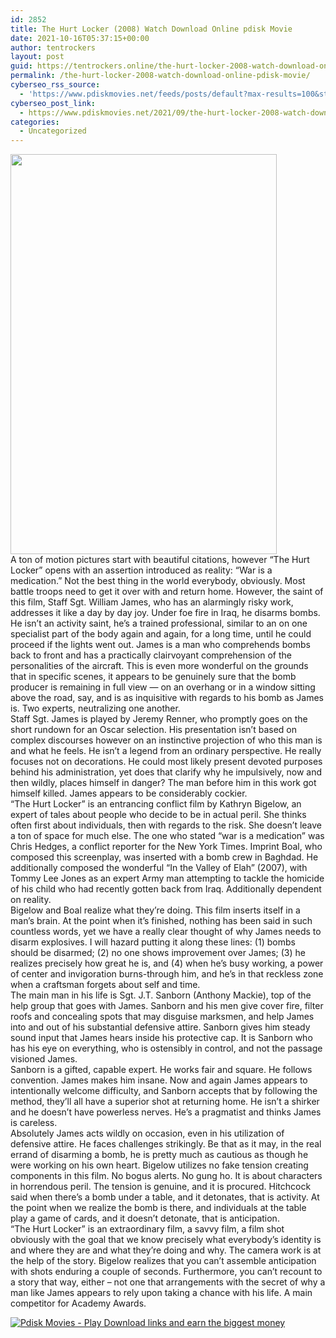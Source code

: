 ```yaml
---
id: 2852
title: The Hurt Locker (2008) Watch Download Online pdisk Movie
date: 2021-10-16T05:37:15+00:00
author: tentrockers
layout: post
guid: https://tentrockers.online/the-hurt-locker-2008-watch-download-online-pdisk-movie/
permalink: /the-hurt-locker-2008-watch-download-online-pdisk-movie/
cyberseo_rss_source:
  - 'https://www.pdiskmovies.net/feeds/posts/default?max-results=100&start-index=601'
cyberseo_post_link:
  - https://www.pdiskmovies.net/2021/09/the-hurt-locker-2008-watch-download.html
categories:
  - Uncategorized
---
```

<div class="separator">
  <a href="https://1.bp.blogspot.com/-ZoDrtCldLBc/YTPKPpANe2I/AAAAAAAAApc/zomqZo9_LFgAFyulwjli94Tr60i-Am49QCLcBGAsYHQ/s1600/The%2BHurt%2BLocker%2B%25282008%2529%2BWatch%2BDownload%2BOnline%2Bpdisk%2BMovie.jpg" imageanchor="1"><img loading="lazy" border="0" data-original-height="1600" data-original-width="1066" height="640" src="https://1.bp.blogspot.com/-ZoDrtCldLBc/YTPKPpANe2I/AAAAAAAAApc/zomqZo9_LFgAFyulwjli94Tr60i-Am49QCLcBGAsYHQ/w426-h640/The%2BHurt%2BLocker%2B%25282008%2529%2BWatch%2BDownload%2BOnline%2Bpdisk%2BMovie.jpg" width="426" /></a>
</div>



<div>
  <div>
    <span>A ton of motion pictures start with beautiful citations, however &#8220;The Hurt Locker&#8221; opens with an assertion introduced as reality: &#8220;War is a medication.&#8221; Not the best thing in the world everybody, obviously. Most battle troops need to get it over with and return home. However, the saint of this film, Staff Sgt. William James, who has an alarmingly risky work, addresses it like a day by day joy. Under foe fire in Iraq, he disarms bombs.&nbsp;</span>
  </div>
  
  <div>
    <span>He isn&#8217;t an activity saint, he&#8217;s a trained professional, similar to an on one specialist part of the body again and again, for a long time, until he could proceed if the lights went out. James is a man who comprehends bombs back to front and has a practically clairvoyant comprehension of the personalities of the aircraft. This is even more wonderful on the grounds that in specific scenes, it appears to be genuinely sure that the bomb producer is remaining in full view — on an overhang or in a window sitting above the road, say, and is as inquisitive with regards to his bomb as James is. Two experts, neutralizing one another.&nbsp;</span>
  </div>
  
  <div>
    <span>Staff Sgt. James is played by Jeremy Renner, who promptly goes on the short rundown for an Oscar selection. His presentation isn&#8217;t based on complex discourses however on an instinctive projection of who this man is and what he feels. He isn&#8217;t a legend from an ordinary perspective. He really focuses not on decorations. He could most likely present devoted purposes behind his administration, yet does that clarify why he impulsively, now and then wildly, places himself in danger? The man before him in this work got himself killed. James appears to be considerably cockier.&nbsp;</span>
  </div>
  
  <div>
    <span>&#8220;The Hurt Locker&#8221; is an entrancing conflict film by Kathryn Bigelow, an expert of tales about people who decide to be in actual peril. She thinks often first about individuals, then with regards to the risk. She doesn&#8217;t leave a ton of space for much else. The one who stated &#8220;war is a medication&#8221; was Chris Hedges, a conflict reporter for the New York Times. Imprint Boal, who composed this screenplay, was inserted with a bomb crew in Baghdad. He additionally composed the wonderful &#8220;In the Valley of Elah&#8221; (2007), with Tommy Lee Jones as an expert Army man attempting to tackle the homicide of his child who had recently gotten back from Iraq. Additionally dependent on reality.&nbsp;</span>
  </div>
  
  <div>
    <span>Bigelow and Boal realize what they&#8217;re doing. This film inserts itself in a man&#8217;s brain. At the point when it&#8217;s finished, nothing has been said in such countless words, yet we have a really clear thought of why James needs to disarm explosives. I will hazard putting it along these lines: (1) bombs should be disarmed; (2) no one shows improvement over James; (3) he realizes precisely how great he is, and (4) when he&#8217;s busy working, a power of center and invigoration burns-through him, and he&#8217;s in that reckless zone when a craftsman forgets about self and time.&nbsp;</span>
  </div>
  
  <div>
    <span>The main man in his life is Sgt. J.T. Sanborn (Anthony Mackie), top of the help group that goes with James. Sanborn and his men give cover fire, filter roofs and concealing spots that may disguise marksmen, and help James into and out of his substantial defensive attire. Sanborn gives him steady sound input that James hears inside his protective cap. It is Sanborn who has his eye on everything, who is ostensibly in control, and not the passage visioned James.&nbsp;</span>
  </div>
  
  <div>
    <span>Sanborn is a gifted, capable expert. He works fair and square. He follows convention. James makes him insane. Now and again James appears to intentionally welcome difficulty, and Sanborn accepts that by following the method, they&#8217;ll all have a superior shot at returning home. He isn&#8217;t a shirker and he doesn&#8217;t have powerless nerves. He&#8217;s a pragmatist and thinks James is careless.&nbsp;</span>
  </div>
  
  <div>
    <span>Absolutely James acts wildly on occasion, even in his utilization of defensive attire. He faces challenges strikingly. Be that as it may, in the real errand of disarming a bomb, he is pretty much as cautious as though he were working on his own heart. Bigelow utilizes no fake tension creating components in this film. No bogus alerts. No gung ho. It is about characters in horrendous peril. The tension is genuine, and it is procured. Hitchcock said when there&#8217;s a bomb under a table, and it detonates, that is activity. At the point when we realize the bomb is there, and individuals at the table play a game of cards, and it doesn&#8217;t detonate, that is anticipation.&nbsp;</span>
  </div>
  
  <div>
    <span>&#8220;The Hurt Locker&#8221; is an extraordinary film, a savvy film, a film shot obviously with the goal that we know precisely what everybody&#8217;s identity is and where they are and what they&#8217;re doing and why. The camera work is at the help of the story. Bigelow realizes that you can&#8217;t assemble anticipation with shots enduring a couple of seconds. Furthermore, you can&#8217;t recount to a story that way, either &#8211; not one that arrangements with the secret of why a man like James appears to rely upon taking a chance with his life. A main competitor for Academy Awards.</span>
  </div>
</div>

[![](https://1.bp.blogspot.com/-KJZYdQTn3nw/YS8VdIdXMyI/AAAAAAAAaw4/BR8dsGkpxw0T8C_4G4ALfMA7cP79KN3kwCLcBGAsYHQ/w400-h58/play_download_buttuons-removebg-preview.png "Pdisk Movies - Play Download links and earn the biggest money")](https://kofilink.com/1/bnYyano1MDAycDBq?dn=1)